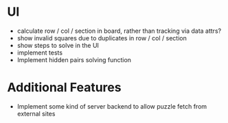 # UI

- calculate row / col / section in board, rather than tracking via data attrs?
- show invalid squares due to duplicates in row / col / section
- show steps to solve in the UI
- implement tests
- Implement hidden pairs solving function

# Additional Features

- Implement some kind of server backend to allow puzzle fetch from external sites